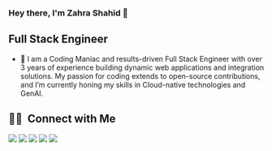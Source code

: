 ### Hey there, I'm Zahra Shahid 👋

## Full Stack Engineer

- 🔭 I am a Coding Maniac and results-driven Full Stack Engineer with over 3 years of experience building dynamic web applications and integration solutions. My passion for coding extends to open-source contributions, and I’m currently honing my skills in Cloud-native technologies and GenAI.

<!-- [![Zahra's GitHub stats](https://github-readme-stats.vercel.app/api?username=ZahraShahid&count_private=true&show_icons=true&theme=gruvbox)](https://github.com/ZahraShahid/github-readme-stats) -->

## 🤝🏻 &nbsp;Connect with Me

<p align="left">
<a href="https://www.linkedin.com/in/zahrashahid/"><img src="https://img.shields.io/badge/-Zahra%20Shahid-0077B5?style=flat&logo=Linkedin&logoColor=white"/></a>
<a href="mailto:zashahid45@gmail.com"><img src="https://img.shields.io/badge/-zashahid45@gmail.com-D14836?style=flat&logo=Gmail&logoColor=white"/></a>
<a href="https://www.instagram.com/zash_45/"><img src="https://img.shields.io/badge/-@zash_45-E4405F?style=flat&logo=Instagram&logoColor=white"/></a>
<a href="https://leetcode.com/zashahid45/"><img src="https://img.shields.io/badge/-Zahra%20Shahid-00000?style=flat&logo=Leetcode&logoColor=yellow"/></a>
<a href="https://www.facebook.com/zahra.shahid.5623"><img src="https://img.shields.io/badge/-@ZahraShahid-1877F2?style=flat&logo=Facebook&logoColor=white"/></a>
</p>

